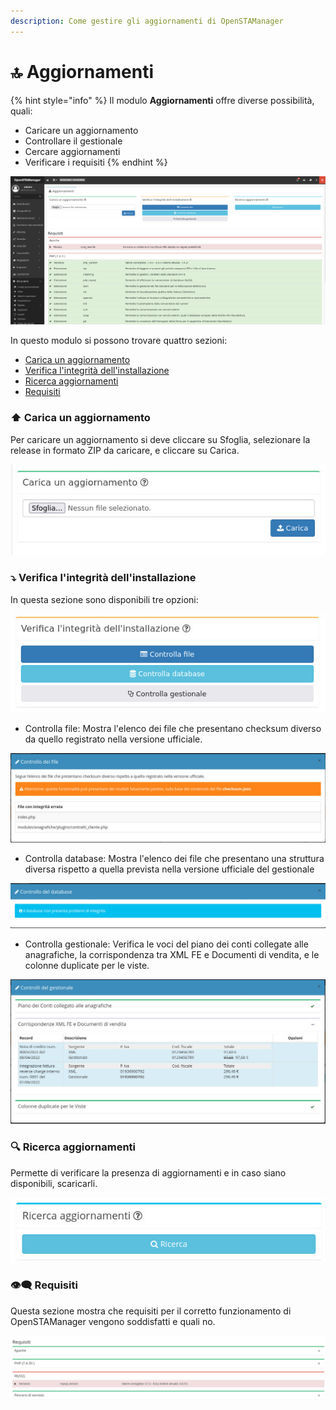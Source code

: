 ```yaml
---
description: Come gestire gli aggiornamenti di OpenSTAManager
---
```


# 🔝 Aggiornamenti

{% hint style="info" %}
Il modulo **Aggiornamenti** offre diverse possibilità, quali:

* Caricare un aggiornamento
* Controllare il gestionale
* Cercare aggiornamenti
* Verificare i requisiti
{% endhint %}

![](<../../../.gitbook/assets/image (563).png>)

In questo modulo si possono trovare quattro sezioni:

* [Carica un aggiornamento](aggiornamenti.md#carica-un-aggiornamento)
* [Verifica l'integrità dell'installazione](aggiornamenti.md#verifica-lintegrita-dellinstallazione)
* [Ricerca aggiornamenti](aggiornamenti.md#ricerca-aggiornamenti)
* [Requisiti](aggiornamenti.md#requisiti)

### ⬆️ Carica un aggiornamento

Per caricare un aggiornamento si deve cliccare su Sfoglia, selezionare la release in formato ZIP da caricare, e cliccare su Carica.

&#x20;                                                      <img src="../../../.gitbook/assets/image (517).png" alt="" data-size="original">

### ⤵️ Verifica l'integrità dell'installazione

In questa sezione sono disponibili tre opzioni:                                                     &#x20;

![](<../../../.gitbook/assets/image (516).png>)

* Controlla file: Mostra l'elenco dei file che presentano checksum diverso da quello registrato nella versione ufficiale.

![](<../../../.gitbook/assets/image (520).png>)

* Controlla database: Mostra l'elenco dei file che presentano una struttura diversa rispetto a quella prevista nella versione ufficiale del gestionale

![](<../../../.gitbook/assets/image (518).png>)

* Controlla gestionale: Verifica le voci del piano dei conti collegate alle anagrafiche, la corrispondenza tra XML FE e Documenti di vendita, e le colonne duplicate per le viste.

![](<../../../.gitbook/assets/image (558).png>)

### 🔍 Ricerca aggiornamenti

Permette di verificare la presenza di aggiornamenti e in caso siano disponibili, scaricarli.

![](<../../../.gitbook/assets/image (565).png>)



### 👁️‍🗨️ Requisiti

Questa sezione mostra che requisiti per il corretto funzionamento di OpenSTAManager vengono soddisfatti e quali no.

![](<../../../.gitbook/assets/image (539).png>)
